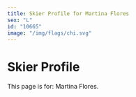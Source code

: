 ```yaml
---
title: Skier Profile for Martina Flores
sex: "L"
id: "10665"
image: "/img/flags/chi.svg" 
---
```


# Skier Profile

This page is for: Martina Flores.
    